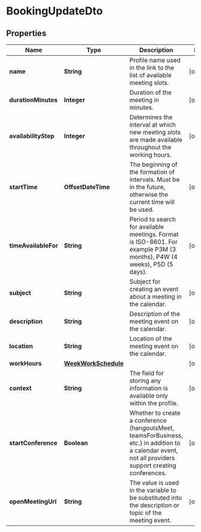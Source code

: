 

# BookingUpdateDto


## Properties

| Name | Type | Description | Notes |
|------------ | ------------- | ------------- | -------------|
|**name** | **String** | Profile name used in the link to the list of available meeting slots. |  [optional] |
|**durationMinutes** | **Integer** | Duration of the meeting in minutes. |  [optional] |
|**availabilityStep** | **Integer** | Determines the interval at which new meeting slots are made available throughout the working hours. |  [optional] |
|**startTime** | **OffsetDateTime** | The beginning of the formation of intervals. Must be in the future, otherwise the current time will be used. |  [optional] |
|**timeAvailableFor** | **String** | Period to search for available meetings. Format is ISO-8601. For example P3M (3 months), P4W (4 weeks), P5D (5 days). |  [optional] |
|**subject** | **String** | Subject for creating an event about a meeting in the calendar. |  [optional] |
|**description** | **String** | Description of the meeting event on the calendar. |  [optional] |
|**location** | **String** | Location of the meeting event on the calendar. |  [optional] |
|**workHours** | [**WeekWorkSchedule**](WeekWorkSchedule.md) |  |  [optional] |
|**context** | **String** | The field for storing any information is available only within the profile. |  [optional] |
|**startConference** | **Boolean** | Whether to create a conference (hangoutsMeet, teamsForBusiness, etc.) in addition to a calendar event, not all providers support creating conferences. |  [optional] |
|**openMeetingUrl** | **String** | The value is used in the variable to be substituted into the description or topic of the meeting event. |  [optional] |



